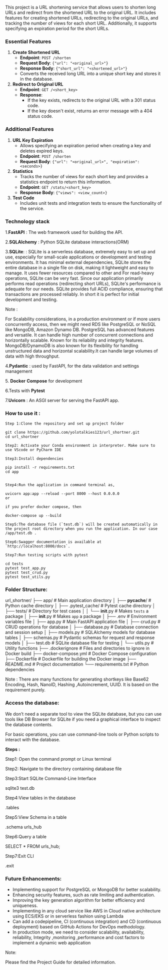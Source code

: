 This project is a URL shortening service that allows users to shorten long URLs and redirect from the shortened URL to the original URL. It includes features for creating shortened URLs, redirecting to the original URLs, and tracking the number of views for each short URL. Additionally, it supports specifying an expiration period for the short URLs.

### Essential Features

1. **Create Shortened URL**
   - **Endpoint**: `POST /shorten`
   - **Request Body**: `{"url": "<original_url>"}`
   - **Response Body**: `{"short_url": "<shortened_url>"}`
   - Converts the received long URL into a unique short key and stores it in the database.
2. **Redirect to Original URL**
   - **Endpoint**: `GET /<short_key>`
   - **Response**:
     - If the key exists, redirects to the original URL with a 301 status code.
     - If the key doesn't exist, returns an error message with a 404 status code.

### Additional Features

1. **URL Key Expiration**
   - Allows specifying an expiration period when creating a key and deletes expired keys.
   - **Endpoint**: `POST /shorten`
   - **Request Body**: `{"url": "<original_url>", "expiration": <seconds>}`
2. **Statistics**
   - Tracks the number of views for each short key and provides a statistics endpoint to return this information.
   - **Endpoint**: `GET /stats/<short_key>`
   - **Response Body**: `{"views": <view_count>}`
3. **Test Code**
   - Includes unit tests and integration tests to ensure the functionality of the service.

### Technology stack

1.**FastAPI** : The web framework used for building the API.

2.**SQLAlchemy** : Python SQLite database interactions(ORM)

3.**SQLite**: : SQLite is a serverless database, extremely easy to set up and use, especially for small-scale applications or development and testing environments. It has minimal external dependencies, SQLite stores the entire database in a single file on disk, making it lightweight and easy to manage. It uses fewer resources compared to other and For read-heavy operations, SQLite can be very fast. Since our application primarily performs read operations (redirecting short URLs), SQLite's performance is adequate for our needs. SQLite provides full ACID compliance, ensuring that transactions are processed reliably. In short it is perfect for initial development and testing.

Note :

For Scalability considerations, in a production environment or if more users concurrently access, then we might need RDS like PostgreSQL or NoSQL like MongoDB, Amazon Dynamo DB. PostgreSQL has advanced features and versatile. It can handle high number of concurrent connections and horizontally scalable. Known for its reliability and integrity features. MongoDB/DynamoDB is also known for its flexibility for handling unstructured data and horizontal scalability.It can handle large volumes of data with high throughput.

4.**Pydantic** : used by FastAPI, for the data validation and settings management

5. **Docker** **Compose** for development

6.Tests with **Pytest**

7.**Uvicorn** : An ASGI server for serving the FastAPI app.

### How to use it :

```
Step 1:Clone the repository and set up project folder

git clone https://github.com/yolotalkies123/url_shortner.git
cd url_shortner

Step2: Activate your Conda environment in interpreter. Make sure to use VScode or PyCharm IDE

Step3:Install dependencies

pip install -r requirements.txt
cd app


Step4:Run the application in command terminal as,

uvicorn app:app --reload --port 8000 --host 0.0.0.0
or

if you prefer docker compose, then

docker-compose up --build

Step5:The database file (`test.db`) will be created automatically in the project root directory when you run the application. In our case /app/test.db .

Step6:Swagger documentation is available at `http://localhost:8000/docs`.

Step7:Run testing scripts with pytest

cd tests
pytest test_app.py
pytest test_crud.py
pytest test_utils.py

```

### Folder Structure:

url_shortner/
├── app/ # Main application directory
│ ├── **pycache**/ # Python cache directory
│ ├── .pytest_cache/ # Pytest cache directory
│ ├── tests/ # Directory for test cases
│ │ └── **init**.py # Makes `tests` a package
│ ├── **init**.py # Makes `app` a package
│ ├── .env # Environment variables file
│ ├── app.py # Main FastAPI application file
│ ├── crud.py # CRUD operations for database
│ ├── database.py # Database connection and session setup
│ ├── models.py # SQLAlchemy models for database tables
│ ├── schemas.py # Pydantic schemas for request and response models
│ ├── test.db # SQLite database file for testing
│ └── utils.py # Utility functions
├── .dockerignore # Files and directories to ignore in Docker build
├── docker-compose.yml # Docker Compose configuration
├── Dockerfile # Dockerfile for building the Docker image
├── README.md # Project documentation
└── requirements.txt # Python dependencies

Note : There are many functions for generating shortkeys like Base62 Encoding, Hash, NanoID, Hashing ,Autoincrement, UUID. It is based on the requirement purely.

### Access the database:

We don’t need a separate tool to view the SQLite database, but you can use tools like DB Browser for SQLite if you need a graphical interface to inspect the database contents.

For basic operations, you can use command-line tools or Python scripts to interact with the database.

**Steps :**

Step1: Open the command prompt or Linux terminal

Step2: Navigate to the directory containing database file

Step3:Start SQLite Command-Line Interface

sqlite3 test.db

Step4:View tables in the database

.tables

Step5:View Schema in a table

.schema urls_hub

Step6:Query a table

SELECT \* FROM urls_hub;

Step7:Exit CLI

.exit

### Future Enhancements:

- Implementing support for PostgreSQL or MongoDB for better scalability.
- Enhancing security features, such as rate limiting and authentication.
- Improving the key generation algorithm for better efficiency and uniqueness.
- Implementing in any cloud service like AWS in Cloud native architecture using ECS/EKS or in serverless fashion using Lambda
- Can add a codepipeline, CI (continuous integration) and CD (continuous deployment) based on GitHub Actions for DevOps methodology.
- In production mode, we need to consider scalability, availability, reliability, Integrity ,monitoring ,performance and cost factors to implement a dynamic web application

Note:

Please find the Project Guide for detailed information.
